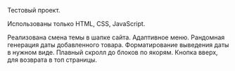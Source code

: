 Тестовый проект.

Использованы только HTML, CSS, JavaScript.

Реализована смена темы в шапке сайта.
Адаптивное меню.
Рандомная генерация даты добавленного товара.
Форматирование выведения даты в нужном виде.
Плавный скролл до блоков по якорям.
Кнопка вверх, для возврата в топ страницы.
